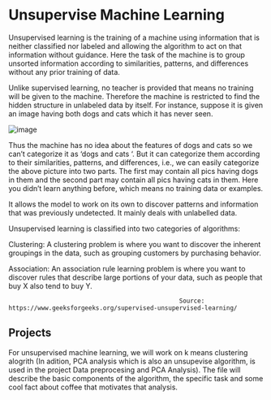 
# Unsupervise Machine Learning

Unsupervised learning is the training of a machine using information that is neither classified nor labeled and allowing the algorithm to act on that information without guidance. Here the task of the machine is to group unsorted information according to similarities, patterns, and differences without any prior training of data. 

Unlike supervised learning, no teacher is provided that means no training will be given to the machine. Therefore the machine is restricted to find the hidden structure in unlabeled data by itself.  For instance, suppose it is given an image having both dogs and cats which it has never seen. 

![image](https://user-images.githubusercontent.com/97799358/164917747-86c49a88-7f4d-4f36-a5ea-d3f50c1b82a2.png)

Thus the machine has no idea about the features of dogs and cats so we can’t categorize it as ‘dogs and cats ‘. But it can categorize them according to their similarities, patterns, and differences, i.e., we can easily categorize the above picture into two parts. The first may contain all pics having dogs in them and the second part may contain all pics having cats in them. Here you didn’t learn anything before, which means no training data or examples. 

It allows the model to work on its own to discover patterns and information that was previously undetected. It mainly deals with unlabelled data.

Unsupervised learning is classified into two categories of algorithms: 
 
Clustering: A clustering problem is where you want to discover the inherent groupings in the data, such as grouping customers by purchasing behavior.

Association: An association rule learning problem is where you want to discover rules that describe large portions of your data, such as people that buy X also tend to buy Y.

                                                   Source: https://www.geeksforgeeks.org/supervised-unsupervised-learning/

## Projects

For unsupervised machine learning, we will work on k means clustering alogrith (In adition, PCA analysis which is also an unsupevise algorithm, is used in the project Data preprocesing and PCA Analysis). The file will describe the basic components of the algorithm, the specific task and some cool fact about coffee that motivates that analysis.
